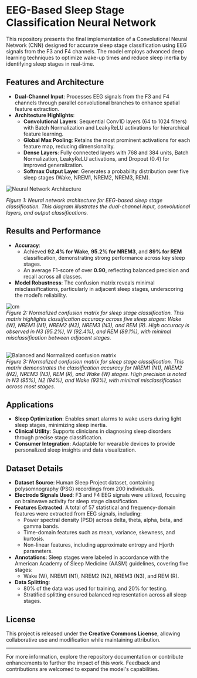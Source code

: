 # EEG-Based Sleep Stage Classification Neural Network

This repository presents the final implementation of a Convolutional Neural Network (CNN) designed for accurate sleep stage classification using EEG signals from the F3 and F4 channels. The model employs advanced deep learning techniques to optimize wake-up times and reduce sleep inertia by identifying sleep stages in real-time.

## Features and Architecture

- **Dual-Channel Input**: Processes EEG signals from the F3 and F4 channels through parallel convolutional branches to enhance spatial feature extraction.
- **Architecture Highlights**:
  - **Convolutional Layers**: Sequential Conv1D layers (64 to 1024 filters) with Batch Normalization and LeakyReLU activations for hierarchical feature learning.
  - **Global Max Pooling**: Retains the most prominent activations for each feature map, reducing dimensionality.
  - **Dense Layers**: Fully connected layers with 768 and 384 units, Batch Normalization, LeakyReLU activations, and Dropout (0.4) for improved generalization.
  - **Softmax Output Layer**: Generates a probability distribution over five sleep stages (Wake, NREM1, NREM2, NREM3, REM).
  
![Neural Network Architecture](https://github.com/user-attachments/assets/c3cee55b-d128-473d-aba2-aac7950856c3)

*Figure 1: Neural network architecture for EEG-based sleep stage classification. This diagram illustrates the dual-channel input, convolutional layers, and output classifications.*

## Results and Performance

- **Accuracy**:
  - Achieved **92.4% for Wake**, **95.2% for NREM3**, and **89% for REM** classification, demonstrating strong performance across key sleep stages.
  - An average F1-score of over **0.90**, reflecting balanced precision and recall across all classes.
- **Model Robustness**: The confusion matrix reveals minimal misclassifications, particularly in adjacent sleep stages, underscoring the model’s reliability.

![cm](https://github.com/user-attachments/assets/2e731bd4-4d98-4ba5-ae0e-08fd3fce184b)
<br>
*Figure 2: Normalized confusion matrix for sleep stage classification. This matrix highlights classification accuracy across five sleep stages: Wake (W), NREM1 (N1), NREM2 (N2), NREM3 (N3), and REM (R). High accuracy is observed in N3 (95.2%), W (92.4%), and REM (89.1%), with minimal misclassification between adjacent stages.*
<br>
<br>

![Balanced and Normalized confusion matrix](https://github.com/user-attachments/assets/fce49a99-9d8f-49e8-8087-83a0a0740f3c)
<br>
*Figure 3: Normalized confusion matrix for sleep stage classification. This matrix demonstrates the classification accuracy for NREM1 (N1), NREM2 (N2), NREM3 (N3), REM (R), and Wake (W) stages. High precision is noted in N3 (95%), N2 (94%), and Wake (93%), with minimal misclassification across most stages.*



## Applications

- **Sleep Optimization**: Enables smart alarms to wake users during light sleep stages, minimizing sleep inertia.
- **Clinical Utility**: Supports clinicians in diagnosing sleep disorders through precise stage classification.
- **Consumer Integration**: Adaptable for wearable devices to provide personalized sleep insights and data visualization.

## Dataset Details

- **Dataset Source**: Human Sleep Project dataset, containing polysomnography (PSG) recordings from 200 individuals.
- **Electrode Signals Used**: F3 and F4 EEG signals were utilized, focusing on brainwave activity for sleep stage classification.
- **Features Extracted**: A total of 57 statistical and frequency-domain features were extracted from EEG signals, including:
  - Power spectral density (PSD) across delta, theta, alpha, beta, and gamma bands.
  - Time-domain features such as mean, variance, skewness, and kurtosis.
  - Non-linear features, including approximate entropy and Hjorth parameters.
- **Annotations**: Sleep stages were labeled in accordance with the American Academy of Sleep Medicine (AASM) guidelines, covering five stages:
  - Wake (W), NREM1 (N1), NREM2 (N2), NREM3 (N3), and REM (R).
- **Data Splitting**:
  - 80% of the data was used for training, and 20% for testing.
  - Stratified splitting ensured balanced representation across all sleep stages.

## License

This project is released under the **Creative Commons License**, allowing collaborative use and modification while maintaining attribution.

---

For more information, explore the repository documentation or contribute enhancements to further the impact of this work. Feedback and contributions are welcomed to expand the model's capabilities.

